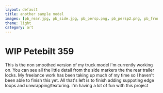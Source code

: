 ```yaml
---
layout: default
title: another sample model
images: [pb_rear.jpg, pb_side.jpg, pb_persp.png, pb_persp2.png, pb_front.png]
theme: light
category: art
---
```


# WIP Petebilt 359

This is the non smoothed version of my truck model I'm currently working on. You can see all the little detail from the side markers the the rear trailer locks. My freelance work has been taking up much of my time so I haven't been able to finish this yet. All that's left is to finish adding suppoting edge loops and unwrapping/texturing. I'm having a lot of fun with this project
